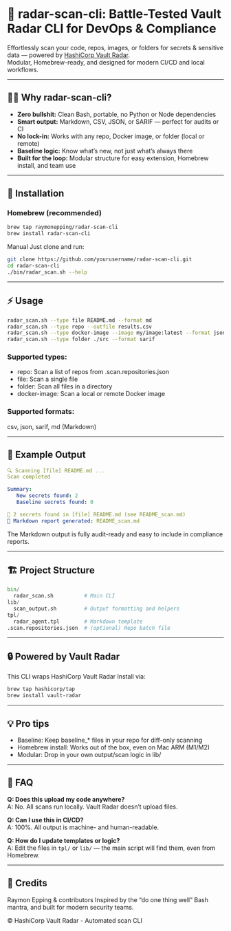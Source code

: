 # 🚨 radar-scan-cli: Battle-Tested Vault Radar CLI for DevOps & Compliance

Effortlessly scan your code, repos, images, or folders for secrets & sensitive data — powered by [HashiCorp Vault Radar](https://developer.hashicorp.com/vault/docs/radar).  
Modular, Homebrew-ready, and designed for modern CI/CD and local workflows.

---

## 🧑‍💻 Why radar-scan-cli?

- **Zero bullshit:** Clean Bash, portable, no Python or Node dependencies
- **Smart output:** Markdown, CSV, JSON, or SARIF — perfect for audits or CI
- **No lock-in:** Works with any repo, Docker image, or folder (local or remote)
- **Baseline logic:** Know what’s new, not just what’s always there
- **Built for the loop:** Modular structure for easy extension, Homebrew install, and team use

---

## 🚀 Installation

### Homebrew (recommended)

```bash
brew tap raymonepping/radar-scan-cli
brew install radar-scan-cli
```

Manual
Just clone and run:

```bash
git clone https://github.com/yourusername/radar-scan-cli.git
cd radar-scan-cli
./bin/radar_scan.sh --help
```
---

## ⚡️ Usage

```bash
radar_scan.sh --type file README.md --format md
radar_scan.sh --type repo --outfile results.csv
radar_scan.sh --type docker-image --image my/image:latest --format json
radar_scan.sh --type folder ./src --format sarif
```

### Supported types:

- repo: Scan a list of repos from .scan.repositories.json
- file: Scan a single file
- folder: Scan all files in a directory
- docker-image: Scan a local or remote Docker image

### Supported formats:

csv, json, sarif, md (Markdown)

---

## 📝 Example Output

```yaml
🔍 Scanning [file] README.md ...
Scan completed

Summary:
   New secrets found: 2
   Baseline secrets found: 0

🛑 2 secrets found in [file] README.md (see README_scan.md)
📝 Markdown report generated: README_scan.md
```
The Markdown output is fully audit-ready and easy to include in compliance reports.

---

## 🏗️ Project Structure
```python
bin/
  radar_scan.sh          # Main CLI
lib/
  scan_output.sh         # Output formatting and helpers
tpl/
  radar_agent.tpl        # Markdown template
.scan.repositories.json  # (optional) Repo batch file
```
---
## 🔒 Powered by Vault Radar

This CLI wraps HashiCorp Vault Radar
Install via:

```bash
brew tap hashicorp/tap
brew install vault-radar
```
---
## 💡 Pro tips
- Baseline: Keep baseline_* files in your repo for diff-only scanning
- Homebrew install: Works out of the box, even on Mac ARM (M1/M2)
- Modular: Drop in your own output/scan logic in lib/

---

## 🙋 FAQ

**Q: Does this upload my code anywhere?**  
A: No. All scans run locally. Vault Radar doesn’t upload files.

**Q: Can I use this in CI/CD?**  
A: 100%. All output is machine- and human-readable.

**Q: How do I update templates or logic?**  
A: Edit the files in `tpl/` or `lib/` — the main script will find them, even from Homebrew.

---

## 🤖 Credits
Raymon Epping & contributors
Inspired by the “do one thing well” Bash mantra, and built for modern security teams.

© HashiCorp Vault Radar - Automated scan CLI